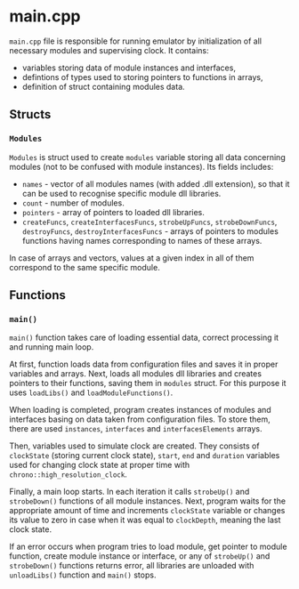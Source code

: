 # main.cpp

`main.cpp` file is responsible for running emulator by initialization of all necessary modules and supervising clock. It contains:
- variables storing data of module instances and interfaces,
- defintions of types used to storing pointers to functions in arrays,
- definition of struct containing modules data.

## Structs

### `Modules`
`Modules` is struct used to create `modules` variable storing all data concerning modules (not to be confused with module instances). Its fields includes:
- `names` - vector of all modules names (with added .dll extension), so that it can be used to recognise specific module dll libraries.
- `count` - number of modules.
- `pointers` - array of pointers to loaded dll libraries.
- `createFuncs`, `createInterfacesFuncs`, `strobeUpFuncs`, `strobeDownFuncs`, `destroyFuncs`, `destroyInterfacesFuncs` - arrays of pointers to modules functions having names corresponding to names of these arrays.

In case of arrays and vectors, values at a given index in all of them correspond to the same specific module.

## Functions

### `main()`
`main()` function takes care of loading essential data, correct processing it and running main loop.

At first, function loads data from configuration files and saves it in proper variables and arrays. Next, loads all modules dll libraries and creates pointers to their functions, saving them in `modules` struct. For this purpose it uses `loadLibs()` and `loadModuleFunctions()`.

When loading is completed, program creates instances of modules and interfaces basing on data taken from configuration files. To store them, there are used `instances`, `interfaces` and `interfacesElements` arrays.

Then, variables used to simulate clock are created. They consists of `clockState` (storing current clock state), `start`, `end` and `duration` variables used for changing clock state at proper time with `chrono::high_resolution_clock`.

Finally, a main loop starts. In each iteration it calls `strobeUp()` and `strobeDown()` functions of all module instances. Next, program waits for the appropriate amount of time and increments `clockState` variable or changes its value to zero in case when it was equal to `clockDepth`, meaning the last clock state.

If an error occurs when program tries to load module, get pointer to module function, create module instance or interface, or any of `strobeUp()` and `strobeDown()` functions returns error, all libraries are unloaded with `unloadLibs()` function and `main()` stops.